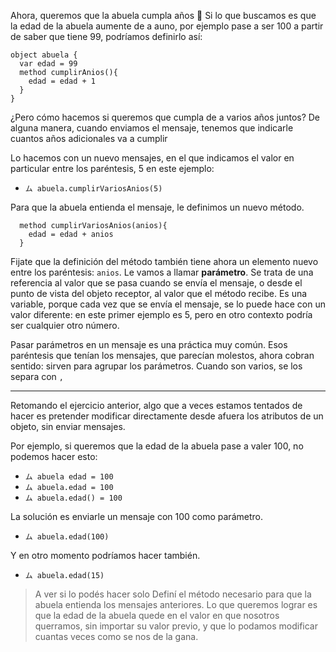 Ahora, queremos que la abuela cumpla años :birthday:
Si lo que buscamos es que la edad de la abuela aumente de a auno, por ejemplo pase a ser 100 a partir de saber que tiene 99, podríamos definirlo así:

``` wolok
object abuela {
  var edad = 99
  method cumplirAnios(){
    edad = edad + 1
  }
}
```

¿Pero cómo hacemos si queremos que cumpla de a varios años juntos? De alguna manera, cuando enviamos el mensaje, tenemos que indicarle cuantos años adicionales va a cumplir

Lo hacemos con un nuevo mensajes, en el que indicamos el valor en particular entre los paréntesis, 5 en este ejemplo: 
* `ム abuela.cumplirVariosAnios(5)`

Para que la abuela entienda el mensaje, le definimos un nuevo método.

``` wolok
  method cumplirVariosAnios(anios){
    edad = edad + anios
  }
```

Fijate que la definición del método también tiene ahora un elemento nuevo entre los paréntesis: `anios`. Le vamos a llamar **parámetro**. Se trata de una referencia al valor que se pasa cuando se envía el mensaje, o desde el punto de vista del objeto receptor, al valor que el método recibe. Es una variable, porque cada vez que se envía el mensaje, se lo puede hace con un valor diferente: en este primer ejemplo es 5, pero en otro contexto podría ser cualquier otro número. 

Pasar parámetros en un mensaje es una práctica muy común. Esos paréntesis que tenían los mensajes, que parecían molestos, ahora cobran sentido: sirven para agrupar los parámetros. Cuando son varios, se los separa con `,`

******************

Retomando el ejercicio anterior, algo que a veces estamos tentados de hacer es pretender modificar directamente desde afuera los atributos de un objeto, sin enviar mensajes.

Por ejemplo, si queremos que la edad de la abuela pase a valer 100, no podemos hacer esto:

* `ム abuela edad = 100`
* `ム abuela.edad = 100`
* `ム abuela.edad() = 100`

La solución es enviarle un mensaje con 100 como parámetro. 
* `ム abuela.edad(100)`

Y en otro momento podríamos hacer también.
* `ム abuela.edad(15)`

> A ver si lo podés hacer solo
> Definí el método necesario para que la abuela entienda los mensajes anteriores. Lo que queremos lograr es que la edad de la abuela quede en el valor en que nosotros querramos, sin importar su valor previo, y que lo podamos modificar cuantas veces como se nos de la gana.




